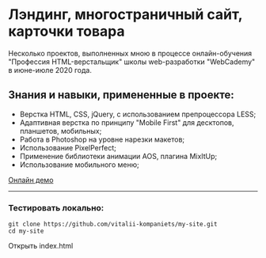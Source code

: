 # Лэндинг, многостраничный сайт, карточки товара
Несколько проектов, выполненных мною в процессе онлайн-обучения "Профессия HTML-верстальщик" школы web-разработки "WebCademy" в июне-июле 2020 года.

## Знания и навыки, примененные в проекте:
- Верстка HTML, CSS, jQuery, с использованием препроцессора LESS;
- Адаптивная верстка по принципу "Mobile First" для десктопов, планшетов, мобильных;
- Работа в Photoshop на уровне нарезки макетов;
- Использование PixelPerfect;
- Применение библиотеки анимации AOS, плагина MixItUp;
- Использование мобильного меню;

[Онлайн демо](https://and-1.000webhostapp.com/)
***
### Тестировать локально:
```
git clone https://github.com/vitalii-kompaniets/my-site.git
cd my-site
```
Открыть index.html

